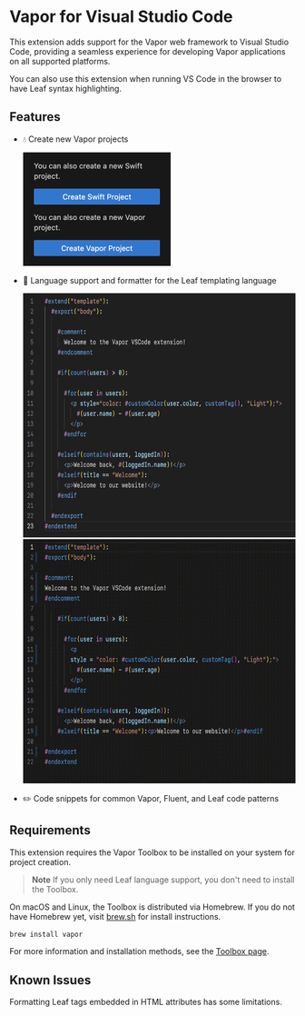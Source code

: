 # Vapor for Visual Studio Code

This extension adds support for the Vapor web framework to Visual Studio Code, providing a seamless experience for developing Vapor applications on all supported platforms.

You can also use this extension when running VS Code in the browser to have Leaf syntax highlighting.

## Features

*   💧 Create new Vapor projects

    <img src="https://raw.githubusercontent.com/vapor-community/vapor-vscode/main/images/createNewProject.png" width="260" height="200">

*   🍃 Language support and formatter for the Leaf templating language

    <img src="https://raw.githubusercontent.com/vapor-community/vapor-vscode/main/images/leafHighlighting.png" width="630" height="430">

    <img src="https://raw.githubusercontent.com/vapor-community/vapor-vscode/main/images/leafFormatting.gif" width="630" height="430">

*   ✏️ Code snippets for common Vapor, Fluent, and Leaf code patterns

## Requirements

This extension requires the Vapor Toolbox to be installed on your system for project creation.

> **Note**
> If you only need Leaf language support, you don't need to install the Toolbox.

On macOS and Linux, the Toolbox is distributed via Homebrew. If you do not have Homebrew yet, visit [brew.sh](https://brew.sh/) for install instructions.

```sh
brew install vapor
```

For more information and installation methods, see the [Toolbox page](https://github.com/vapor/toolbox).

## Known Issues

Formatting Leaf tags embedded in HTML attributes has some limitations.
